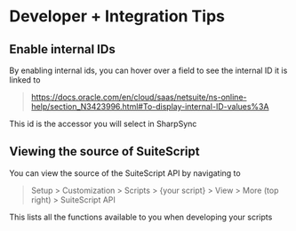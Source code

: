 # Developer + Integration Tips

## Enable internal IDs

By enabling internal ids, you can hover over a field to see the internal ID it is linked to 

> https://docs.oracle.com/en/cloud/saas/netsuite/ns-online-help/section_N3423996.html#To-display-internal-ID-values%3A

This id is the accessor you will select in SharpSync

## Viewing the source of SuiteScript
You can view the source of the SuiteScript API by navigating to 

> Setup > Customization > Scripts > {your script} > View > More (top right) > SuiteScript API

This lists all the functions available to you when developing your scripts
